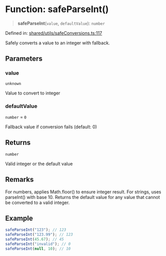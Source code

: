 # Function: safeParseInt()

> **safeParseInt**(`value`, `defaultValue`): `number`

Defined in: [shared/utils/safeConversions.ts:117](https://github.com/Nick2bad4u/Uptime-Watcher/blob/main/shared/utils/safeConversions.ts#L117)

Safely converts a value to an integer with fallback.

## Parameters

### value

`unknown`

Value to convert to integer

### defaultValue

`number` = `0`

Fallback value if conversion fails (default: 0)

## Returns

`number`

Valid integer or the default value

## Remarks

For numbers, applies Math.floor() to ensure integer result. For strings, uses
parseInt() with base 10. Returns the default value for any value that cannot
be converted to a valid integer.

## Example

```typescript
safeParseInt("123"); // 123
safeParseInt("123.99"); // 123
safeParseInt(45.67); // 45
safeParseInt("invalid"); // 0
safeParseInt(null, 10); // 10
```
